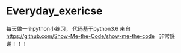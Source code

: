 # Everyday_exericse
每天做一个python小练习， 代码基于python3.6
来自 https://github.com/Show-Me-the-Code/show-me-the-code   非常感谢！！！
